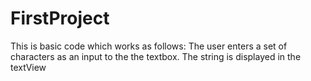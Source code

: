 FirstProject
============

This is basic code which works as follows:
 The user enters a set of characters as an input to the the textbox.
 The string is displayed in the textView
 
